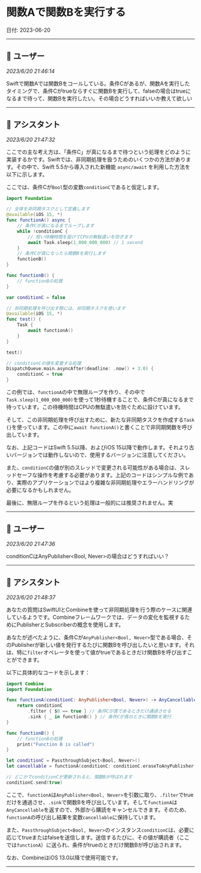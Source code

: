 # 関数Aで関数Bを実行する

日付: 2023-06-20

---

## 👤 ユーザー
*2023/6/20 21:46:14*

Swiftで関数Aでは関数Bをコールしている。条件Cがあるが、関数Aを実行したタイミングで、条件Cがtrueならすぐに関数Bを実行して、falseの場合はtrueになるまで待って、関数Bを実行したい。その場合どうすればいいか教えて欲しい

---

## 🤖 アシスタント
*2023/6/20 21:47:32*

ここでの主な考え方は、「条件C」が真になるまで待つという処理をどのように実装するかです。Swiftでは、非同期処理を扱うためのいくつかの方法があります。その中で、Swift 5.5から導入された新機能 `async/await` を利用した方法を以下に示します。

ここでは、条件Cが`Bool`型の変数`conditionC`であると仮定します。

```swift
import Foundation

// 全体を非同期タスクとして定義します
@available(iOS 15, *)
func functionA() async {
    // 条件Cが真になるまでループします
    while !conditionC {
        // 短い待機時間を設けてCPUの無駄遣いを防ぎます
        await Task.sleep(1_000_000_000) // 1 second
    }
    // 条件Cが真になったら関数Bを実行します
    functionB()
}

func functionB() {
    // functionBの処理
}

var conditionC = false

// 非同期処理を呼び出す際には、非同期タスクを使います
@available(iOS 15, *)
func test() {
    Task {
        await functionA()
    }
}

test()

// conditionCの値を変更する処理
DispatchQueue.main.asyncAfter(deadline: .now() + 3.0) {
    conditionC = true
}
```

この例では、`functionA`の中で無限ループを作り、その中で`Task.sleep(1_000_000_000)`を使って1秒待機することで、条件Cが真になるまで待っています。この待機時間はCPUの無駄遣いを防ぐために設けています。

そして、この非同期処理を呼び出すために、新たな非同期タスクを作成する`Task {}`を使っています。この中に`await functionA()`と書くことで非同期関数を呼び出しています。

なお、上記コードはSwift 5.5以降、およびiOS 15以降で動作します。それより古いバージョンでは動作しないので、使用するバージョンに注意してください。

また、`conditionC`の値が別のスレッドで変更される可能性がある場合は、スレッドセーフな操作を考慮する必要があります。上記のコードはシンプルな例であり、実際のアプリケーションではより複雑な非同期処理やエラーハンドリングが必要になるかもしれません。

最後に、無限ループを作るという処理は一般的には推奨されません。実

---

## 👤 ユーザー
*2023/6/20 21:47:36*

conditionCはAnyPublisher&lt;Bool, Never&gt;の場合はどうすればいい？

---

## 🤖 アシスタント
*2023/6/20 21:48:37*

あなたの質問はSwiftUIとCombineを使って非同期処理を行う際のケースに関連しているようです。Combineフレームワークでは、データの変化を監視するためにPublisherとSubscriberの概念を使用します。

あなたが述べたように、条件Cが`AnyPublisher<Bool, Never>`型である場合、そのPublisherが新しい値を発行するたびに関数Bを呼び出したいと思います。それは、特に`filter`オペレータを使って値がtrueであるときだけ関数Bを呼び出すことができます。

以下に具体的なコードを示します：

```swift
import Combine
import Foundation

func functionA(conditionC: AnyPublisher<Bool, Never>) -> AnyCancellable {
    return conditionC
        .filter { $0 == true } // 条件Cが真であるときだけ通過させる
        .sink { _ in functionB() } // 条件Cが真のときに関数Bを実行
}

func functionB() {
    // functionBの処理
    print("Function B is called")
}

let conditionC = PassthroughSubject<Bool, Never>()
let cancellable = functionA(conditionC: conditionC.eraseToAnyPublisher())

// どこかでconditionCが更新されると、関数Bが呼ばれます
conditionC.send(true)
```

ここで、`functionA`は`AnyPublisher<Bool, Never>`を引数に取り、`.filter`でtrueだけを通過させ、`.sink`で関数Bを呼び出しています。そして`functionA`は`AnyCancellable`を返すので、外部から購読をキャンセルできます。そのため、`functionA`の呼び出し結果を変数`cancellable`に保持しています。

また、`PassthroughSubject<Bool, Never>`のインスタンス`conditionC`は、必要に応じてtrueまたはfalseを送信します。送信するたびに、その値が購読者（ここでは`functionA`）に送られ、条件がtrueのときだけ関数Bが呼び出されます。

なお、CombineはiOS 13.0以降で使用可能です。

---
